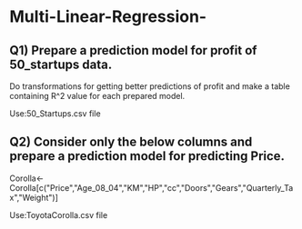 # Multi-Linear-Regression-
## Q1) Prepare a prediction model for profit of 50_startups data.
Do transformations for getting better predictions of profit and
make a table containing R^2 value for each prepared model.

Use:50_Startups.csv file

## Q2) Consider only the below columns and prepare a prediction model for predicting Price.

Corolla<-Corolla[c("Price","Age_08_04","KM","HP","cc","Doors","Gears","Quarterly_Tax","Weight")]

Use:ToyotaCorolla.csv file
